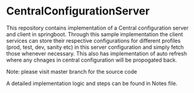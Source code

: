 # CentralConfigurationServer
This repository contains implementation of a Central configuration server and client in springboot. Through this sample implementation the client services can
store their respective configurations for different profiles (prod, test, dev, sanity etc) in this server configuration and simply fetch those whenever necessary.
This also has implementation of auto refresh where any chnages in central configuration will be propogated back.

Note: please visit master branch for the source code

A detailed implementation logic and steps can be found in Notes file.

